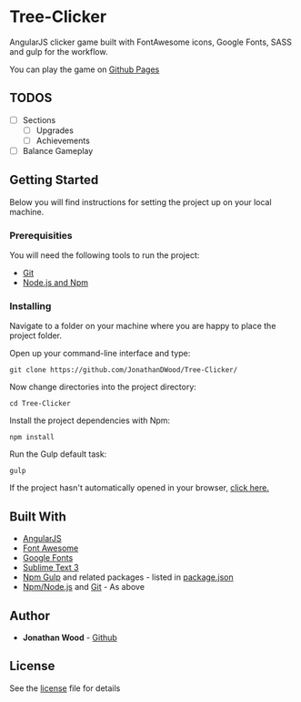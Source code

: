 # Tree-Clicker
 
AngularJS clicker game built with FontAwesome icons, Google Fonts, SASS and gulp for the workflow.

You can play the game on [Github Pages](https://jonathandwood.github.io/Tree-Clicker/)

## TODOS

- [ ] Sections
	- [ ] Upgrades
	- [ ] Achievements
- [ ] Balance Gameplay

## Getting Started
Below you will find instructions for setting the project up on your local machine.

### Prerequisities
You will need the following tools to run the project:
* [Git](https://git-scm.com/book/en/v2/Getting-Started-Installing-Git)
* [Node.js and Npm](https://nodejs.org/en/download/)

### Installing
Navigate to a folder on your machine where you are happy to place the project folder.

Open up your command-line interface and type:
```
git clone https://github.com/JonathanDWood/Tree-Clicker/
```
Now change directories into the project directory:
```
cd Tree-Clicker
```
Install the project dependencies with Npm:
```
npm install
```
Run the Gulp default task:
```
gulp
```
If the project hasn't automatically opened in your browser, [click here.](http://localhost:3000)

## Built With
* [AngularJS](https://angularjs.org/)
* [Font Awesome](http://fontawesome.io/)
* [Google Fonts](https://fonts.google.com/)
* [Sublime Text 3](https://www.sublimetext.com/3)
* [Npm Gulp](https://www.npmjs.com/package/gulp) and related packages - listed in [package.json](package.json)
* [Npm/Node.js](https://nodejs.org/en/download/) and [Git](https://git-scm.com/book/en/v2/Getting-Started-Installing-Git) - As above

## Author
* **Jonathan Wood** - [Github](https://github.com/JonathanDWood/)

## License
See the [license](LICENSE) file for details
